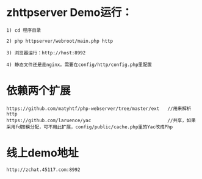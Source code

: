 zhttpserver Demo运行：
======

	1) cd 程序目录

	2) php httpserver/webroot/main.php http 

	3) 浏览器运行：http://host:8992

	4) 静态文件还是走nginx。需要在config/http/config.php里配置

依赖两个扩展
====
	https://github.com/matyhtf/php-webserver/tree/master/ext   //用来解析http 
	https://github.com/laruence/yac                            //共享，如果采用fd按模分配，可不用此扩展，config/public/cache.php里的Yac改成Php

线上demo地址
====

	http://zchat.45117.com:8992


